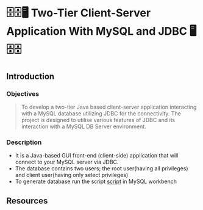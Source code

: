 # 🗄️🗄️🖥️ Two-Tier Client-Server Application With MySQL and JDBC 🖥️🗄️🗄️
## Introduction
### Objectives
> To develop a two-tier Java based client-server application interacting with a MySQL
database utilizing JDBC for the connectivity. The project is designed to utilise
various features of JDBC and its interaction with a MySQL DB Server environment.
### Description
* It is a Java-based GUI front-end (client-side) application that will connect to your MySQL server via JDBC.<br>
* The database contains two users; the root user(having all privileges) and client user(having only select privileges)
* To generate database run the script [script](Resources/script1.sql) in MySQL workbench
## Resources